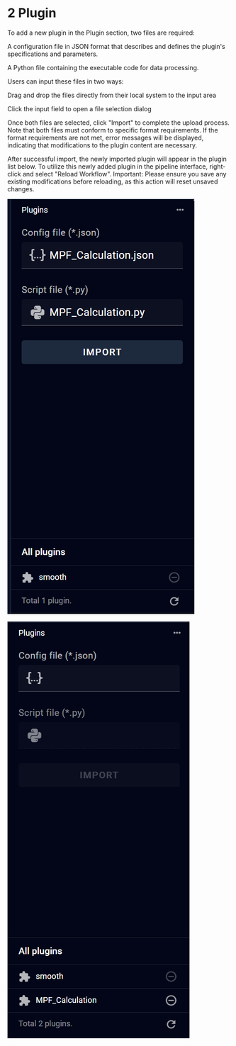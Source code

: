 # 2 Plugin

To add a new plugin in the Plugin section, two files are required:

A configuration file in JSON format that describes and defines the plugin's specifications and parameters.

A Python file containing the executable code for data processing.

Users can input these files in two ways:

Drag and drop the files directly from their local system to the input area

Click the input field to open a file selection dialog

Once both files are selected, click "Import" to complete the upload process. Note that both files must conform to specific format requirements. If the format requirements are not met, error messages will be displayed, indicating that modifications to the plugin content are necessary.

After successful import, the newly imported plugin will appear in the plugin list below. To utilize this newly added plugin in the pipeline interface, right-click and select "Reload Workflow". Important: Please ensure you save any existing modifications before reloading, as this action will reset unsaved changes.

![Image](img/image_15.png)

![Image](img/image_24.png)

